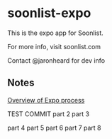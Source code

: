 # soonlist-expo

This is the expo app for Soonlist.

For more info, visit soonlist.com

Contact @jaronheard for dev info

## Notes

[Overview of Expo process](https://medium.com/@lucksp_22012/no-need-to-eject-when-youve-got-eas-managed-workflow-6df148b888ce)

TEST COMMIT
part 2
part 3

part 4
part 5
part 6
part 7
part 8
